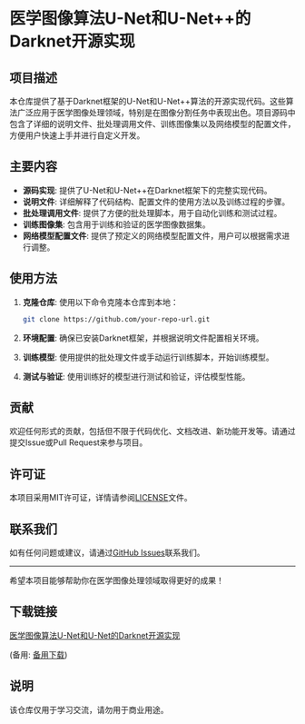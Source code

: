 # 医学图像算法U-Net和U-Net++的Darknet开源实现

## 项目描述

本仓库提供了基于Darknet框架的U-Net和U-Net++算法的开源实现代码。这些算法广泛应用于医学图像处理领域，特别是在图像分割任务中表现出色。项目源码中包含了详细的说明文件、批处理调用文件、训练图像集以及网络模型的配置文件，方便用户快速上手并进行自定义开发。

## 主要内容

- **源码实现**: 提供了U-Net和U-Net++在Darknet框架下的完整实现代码。
- **说明文件**: 详细解释了代码结构、配置文件的使用方法以及训练过程的步骤。
- **批处理调用文件**: 提供了方便的批处理脚本，用于自动化训练和测试过程。
- **训练图像集**: 包含用于训练和验证的医学图像数据集。
- **网络模型配置文件**: 提供了预定义的网络模型配置文件，用户可以根据需求进行调整。

## 使用方法

1. **克隆仓库**: 使用以下命令克隆本仓库到本地：
   ```bash
   git clone https://github.com/your-repo-url.git
   ```

2. **环境配置**: 确保已安装Darknet框架，并根据说明文件配置相关环境。

3. **训练模型**: 使用提供的批处理文件或手动运行训练脚本，开始训练模型。

4. **测试与验证**: 使用训练好的模型进行测试和验证，评估模型性能。

## 贡献

欢迎任何形式的贡献，包括但不限于代码优化、文档改进、新功能开发等。请通过提交Issue或Pull Request来参与项目。

## 许可证

本项目采用MIT许可证，详情请参阅[LICENSE](LICENSE)文件。

## 联系我们

如有任何问题或建议，请通过[GitHub Issues](https://github.com/your-repo-url/issues)联系我们。

---

希望本项目能够帮助你在医学图像处理领域取得更好的成果！

## 下载链接
[医学图像算法U-Net和U-Net的Darknet开源实现](https://pan.quark.cn/s/3a6fb4d1064c) 

(备用: [备用下载](https://pan.baidu.com/s/1QRw_xSS86H-j2AICeilDOA?pwd=1234))

## 说明

该仓库仅用于学习交流，请勿用于商业用途。
